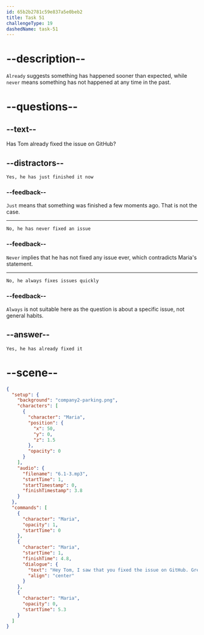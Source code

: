 ```yaml
---
id: 65b2b2781c59e837a5e0beb2
title: Task 51
challengeType: 19
dashedName: task-51
---
```


<!-- (Audio) Maria: Tom, I saw that you've fixed the issue on GitHub. Great job! -->

# --description--

`Already` suggests something has happened sooner than expected, while `never` means something has not happened at any time in the past.

# --questions--

## --text--

Has Tom already fixed the issue on GitHub?

## --distractors--

`Yes, he has just finished it now`

### --feedback--

`Just` means that something was finished a few moments ago. That is not the case.

---

`No, he has never fixed an issue`

### --feedback--

`Never` implies that he has not fixed any issue ever, which contradicts Maria's statement.

---

`No, he always fixes issues quickly`

### --feedback--

`Always` is not suitable here as the question is about a specific issue, not general habits.

## --answer--

`Yes, he has already fixed it`

# --scene--

```json
{
  "setup": {
    "background": "company2-parking.png",
    "characters": [
      {
        "character": "Maria",
        "position": {
          "x": 50,
          "y": 0,
          "z": 1.5
        },
        "opacity": 0
      }
    ],
    "audio": {
      "filename": "6.1-3.mp3",
      "startTime": 1,
      "startTimestamp": 0,
      "finishTimestamp": 3.8
    }
  },
  "commands": [
    {
      "character": "Maria",
      "opacity": 1,
      "startTime": 0
    },
    {
      "character": "Maria",
      "startTime": 1,
      "finishTime": 4.8,
      "dialogue": {
        "text": "Hey Tom, I saw that you fixed the issue on GitHub. Great job.",
        "align": "center"
      }
    },
    {
      "character": "Maria",
      "opacity": 0,
      "startTime": 5.3
    }
  ]
}
```

